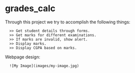 # grades_calc

Through this project we try to accomplish the following things:
      
      >> Get student details through forms.
      >> Get marks for different examinations.
      >> If marks are invalid, show alert.
      >> Display marks.
      >> Display CGPA based on marks.

Webpage design:
      
      ![My Image](images/my-image.jpg)
